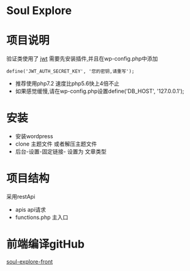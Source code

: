 # Soul Explore

# 项目说明
验证类使用了 [jwt](https://wordpress.org/plugins/jwt-authentication-for-wp-rest-api/) 
需要先安装插件,并且在wp-config.php中添加 
```
define('JWT_AUTH_SECRET_KEY', '您的密钥,请重写');
```

-   推荐使用php7.2 速度比php5.6快上4倍不止
-   如果感觉缓慢,请在wp-config.php设置define('DB_HOST', '127.0.0.1');

# 安装

- 安装wordpress
- clone 主题文件 或者解压主题文件
- 后台-设置-固定链接- 设置为 文章类型

# 项目结构

采用restApi

-   apis   api请求
-   functions.php   主入口

#  前端编译gitHub
[soul-explore-front](https://github.com/Relsoul/soul-explore-front)
